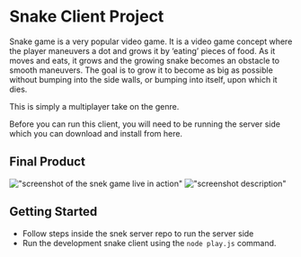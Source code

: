 # Snake Client Project

Snake game is a very popular video game. It is a video game concept where the player maneuvers a dot and grows it by ‘eating’ pieces of food. As it moves and eats, it grows and the growing snake becomes an obstacle to smooth maneuvers. The goal is to grow it to become as big as possible without bumping into the side walls, or bumping into itself, upon which it dies.

This is simply a multiplayer take on the genre.

Before you can run this client, you will need to be running the server side which you can download and install from here. 

## Final Product

!["screenshot of the snek game live in action"](https://www.bing.com/images/search?view=detailV2&ccid=VLeGpoPg&id=3808D3413138C40E119B67340C79F1AF688CFB54&thid=OIP.VLeGpoPgZFomkCE_zspV0gAAAA&mediaurl=https%3a%2f%2fwww.pygame.org%2fthumb%2f48a44586bb26fa72506effb56669027a.png&cdnurl=https%3a%2f%2fth.bing.com%2fth%2fid%2fR.54b786a683e0645a2690213fceca55d2%3frik%3dVPuMaK%252fxeQw0Zw%26pid%3dImgRaw%26r%3d0&exph=314&expw=400&q=basic+snek+game+white+background&simid=608012501784791928&FORM=IRPRST&ck=6F8241077BD95A1F076B95665971636F&selectedIndex=45&ajaxhist=0&ajaxserp=0)
!["screenshot description"](#)


## Getting Started

- Follow steps inside the snek server repo to run the server side
- Run the development snake client using the `node play.js` command.
